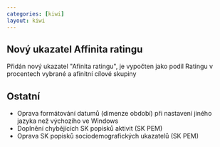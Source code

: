 ```yaml
---
categories: [kiwi]
layout: kiwi
---
```


## Nový ukazatel Affinita ratingu
Přidán nový ukazatel "Afinita ratingu", je vypočten jako podíl Ratingu v procentech vybrané a afinitní cílové skupiny

## Ostatní
<ul>
<li>Oprava formátování datumů (dimenze období) při nastavení jiného jazyka než výchozího ve Windows</li>
<li>Doplnění chybějících SK popisků aktivit (SK PEM)</li>
<li>Oprava SK popisků sociodemografických ukazatelů (SK PEM)</li>
</ul>
